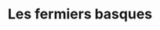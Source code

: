 ---
title: "Les fermiers basques"
url: /la-bastide-clairence/les-fermiers-basques/
shop: Hofladen
---